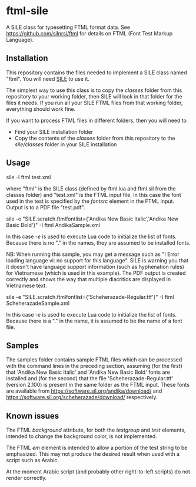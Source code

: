 # ftml-sile

A SILE class for typesetting FTML format data.
See https://github.com/silnrsi/ftml for details on FTML (Font Test Markup Language).

## Installation

This repository contains the files needed to implement a SILE class named "ftml". You will need [SILE](https://github.com/simoncozens/sile) to use it.

The simplest way to use this class is to copy the *classes* folder from this repository to your working folder, then SILE will look in that folder for the files it needs.
If you run all your SILE FTML files from that working folder, everything should work fine.

If you want to process FTML files in different folders, then you will need to
- Find your SILE installation folder
- Copy the contents of the *classes* folder from this repository to the *sile/classes* folder in your SILE installation

## Usage

sile -I ftml test.xml

where "ftml" is the SILE class (defined by ftml.lua and ftml.sil from the classes folder) and "test.xml" is the FTML input file.
In this case the font used in the test is specified by the *fontsrc* element in the FTML input.
Output is to a PDF file "test.pdf".

sile -e "SILE.scratch.ftmlfontlist={'Andika New Basic Italic','Andika New Basic Bold'}" -I ftml AndikaSample.xml

In this case *-e* is used to execute Lua code to initialize the list of fonts.
Because there is no "." in the names, they are assumed to be installed fonts.

NB: When running this sample, you may get a message such as "! Error loading language vi: no support for this language".
SILE is warning you that it doesn't have language support information (such as hyphenation rules) for Vietnamese (which is used in this example).
The PDF output is created correctly and shows the way that multiple diacritics are displayed in Vietnamese text.

sile -e "SILE.scratch.ftmlfontlist={'Scheherazade-Regular.ttf'}" -I ftml ScheherazadeSample.xml

In this case *-e* is used to execute Lua code to initialize the list of fonts.
Because there is a "." in the name, it is assumed to be the name of a font file.

## Samples

The samples folder contains sample FTML files which can be processed with the command lines in the preceding section, assuming (for the first) that 'Andika New Basic Italic' and 'Andika New Basic Bold' fonts are installed and (for the second) that the file 'Scheherazade-Regular.ttf' (version 2.100) is present in the same folder as the FTML input. These fonts are available from https://software.sil.org/andika/download/ and https://software.sil.org/scheherazade/download/ respectively.

## Known issues

The FTML *background* attribute, for both the *testgroup* and *test* elements, intended to change the background color, is not implemented.

The FTML *em* element is intended to allow a portion of the test string to be emphasized.
This may not produce the desired result when used with a script such as Arabic.

At the moment Arabic script (and probably other right-to-left scripts) do not render correctly.